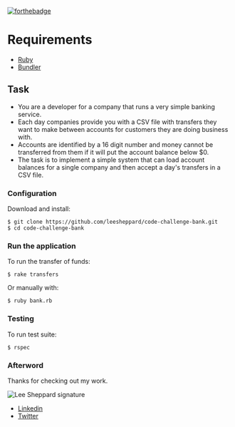 [![forthebadge](https://forthebadge.com/images/badges/made-with-ruby.svg)](https://forthebadge.com)

# Requirements

- [Ruby](Gemfile#L4)
- [Bundler](https://bundler.io)

## Task

- You are a developer for a company that runs a very simple banking service.
- Each day companies provide you with a CSV file with transfers they want to make between accounts for customers they are doing business with.
- Accounts are identified by a 16 digit number and money cannot be transferred from them if it will put the account balance below $0.
- The task is to implement a simple system that can load account balances for a single company and then accept a day's transfers in a CSV file.

### Configuration

Download and install:

    $ git clone https://github.com/leesheppard/code-challenge-bank.git    
    $ cd code-challenge-bank

### Run the application

To run the transfer of funds:

    $ rake transfers

Or manually with:

    $ ruby bank.rb

### Testing

To run test suite:

    $ rspec

### Afterword

Thanks for checking out my work.

![Lee Sheppard signature](http://res.cloudinary.com/leesheppard/image/upload/v1496495524/Lee-Sheppard-Black_iv1j84.png)

- [Linkedin](https://www.linkedin.com/in/leesheppard)
- [Twitter](https://twitter.com/leesheppard)